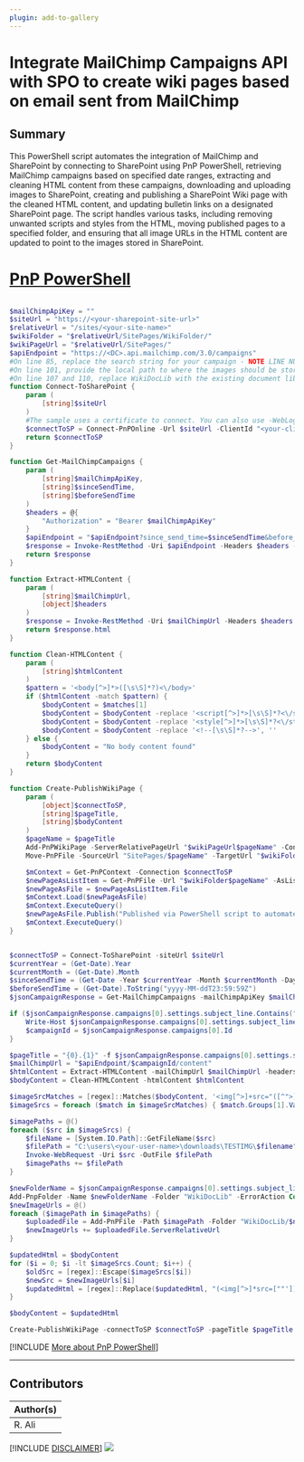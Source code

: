 ```yaml
---
plugin: add-to-gallery
---
```


# Integrate MailChimp Campaigns API with SPO to create wiki pages based on email sent from MailChimp


## Summary

This PowerShell script automates the integration of MailChimp and SharePoint by connecting to SharePoint using PnP PowerShell, retrieving MailChimp campaigns based on specified date ranges, extracting and cleaning HTML content from these campaigns, downloading and uploading images to SharePoint, creating and publishing a SharePoint Wiki page with the cleaned HTML content, and updating bulletin links on a designated SharePoint page. The script handles various tasks, including removing unwanted scripts and styles from the HTML, moving published pages to a specified folder, and ensuring that all image URLs in the HTML content are updated to point to the images stored in SharePoint. 

# [PnP PowerShell](#tab/pnpps)

```powershell

$mailChimpApiKey = ""
$siteUrl = "https://<your-sharepoint-site-url>"
$relativeUrl = "/sites/<your-site-name>"
$wikiFolder = "$relativeUrl/SitePages/WikiFolder/"
$wikiPageUrl = "$relativeUrl/SitePages/"
$apiEndpoint = "https://<DC>.api.mailchimp.com/3.0/campaigns"
#On line 85, replace the search string for your campaign - NOTE LINE NUMBERS MAY CHANGE
#On line 101, provide the local path to where the images should be stored for later upload to SPO
#On line 107 and 110, replace WikiDocLib with the existing document library on SPO to store images
function Connect-ToSharePoint {
    param (
        [string]$siteUrl
    )
    #The sample uses a certificate to connect. You can also use -WebLogin but -Interactive is no longer supported
    $connectToSP = Connect-PnPOnline -Url $siteUrl -ClientId "<your-client-id>" -Thumbprint "<your-thumbprint>" -Tenant "<your-tenant-id>" -ReturnConnection
    return $connectToSP
}

function Get-MailChimpCampaigns {
    param (
        [string]$mailChimpApiKey,
        [string]$sinceSendTime,
        [string]$beforeSendTime
    )
    $headers = @{
        "Authorization" = "Bearer $mailChimpApiKey"
    }
    $apiEndpoint = "$apiEndpoint?since_send_time=$sinceSendTime&before_send_time=$beforeSendTime&sort_field=send_time&sort_dir=DESC&status=sent"
    $response = Invoke-RestMethod -Uri $apiEndpoint -Headers $headers -Method Get
    return $response
}

function Extract-HTMLContent {
    param (
        [string]$mailChimpUrl,
        [object]$headers
    )
    $response = Invoke-RestMethod -Uri $mailChimpUrl -Headers $headers -Method Get
    return $response.html
}

function Clean-HTMLContent {
    param (
        [string]$htmlContent
    )
    $pattern = '<body[^>]*>([\s\S]*?)<\/body>'
    if ($htmlContent -match $pattern) {
        $bodyContent = $matches[1]
        $bodyContent = $bodyContent -replace '<script[^>]*>[\s\S]*?<\/script>', ''
        $bodyContent = $bodyContent -replace '<style[^>]*>[\s\S]*?<\/style>', ''
        $bodyContent = $bodyContent -replace '<!--[\s\S]*?-->', ''
    } else {
        $bodyContent = "No body content found"
    }
    return $bodyContent
}

function Create-PublishWikiPage {
    param (
        [object]$connectToSP,
        [string]$pageTitle,
        [string]$bodyContent
    )
    $pageName = $pageTitle
    Add-PnPWikiPage -ServerRelativePageUrl "$wikiPageUrl$pageName" -Content $bodyContent -Connection $connectToSP
    Move-PnPFile -SourceUrl "SitePages/$pageName" -TargetUrl "$wikiFolder$pageName" -Overwrite -Force -Connection $connectToSP

    $mContext = Get-PnPContext -Connection $connectToSP
    $newPageAsListItem = Get-PnPFile -Url "$wikiFolder$pageName" -AsListItem -Connection $connectToSP
    $newPageAsFile = $newPageAsListItem.File
    $mContext.Load($newPageAsFile)
    $mContext.ExecuteQuery()
    $newPageAsFile.Publish("Published via PowerShell script to automate")
    $mContext.ExecuteQuery()
}


$connectToSP = Connect-ToSharePoint -siteUrl $siteUrl
$currentYear = (Get-Date).Year
$currentMonth = (Get-Date).Month
$sinceSendTime = (Get-Date -Year $currentYear -Month $currentMonth -Day 1).ToString("yyyy-MM-ddTHH:mm:ssZ")
$beforeSendTime = (Get-Date).ToString("yyyy-MM-ddT23:59:59Z")
$jsonCampaignResponse = Get-MailChimpCampaigns -mailChimpApiKey $mailChimpApiKey -sinceSendTime $sinceSendTime -beforeSendTime $beforeSendTime

if ($jsonCampaignResponse.campaigns[0].settings.subject_line.Contains("<REPLACE WITH STRING TO FIND ON MC>")) {
    Write-Host $jsonCampaignResponse.campaigns[0].settings.subject_line
    $campaignId = $jsonCampaignResponse.campaigns[0].Id
}

$pageTitle = "{0}.{1}" -f $jsonCampaignResponse.campaigns[0].settings.subject_line, "aspx"
$mailChimpUrl = "$apiEndpoint/$campaignId/content"
$htmlContent = Extract-HTMLContent -mailChimpUrl $mailChimpUrl -headers $headers
$bodyContent = Clean-HTMLContent -htmlContent $htmlContent

$imageSrcMatches = [regex]::Matches($bodyContent, '<img[^>]+src="([^">]+)"')
$imageSrcs = foreach ($match in $imageSrcMatches) { $match.Groups[1].Value }

$imagePaths = @()
foreach ($src in $imageSrcs) {
    $fileName = [System.IO.Path]::GetFileName($src)
    $filePath = "C:\users\<your-user-name>\downloads\TESTIMG\$filename"
    Invoke-WebRequest -Uri $src -OutFile $filePath
    $imagePaths += $filePath
}

$newFolderName = $jsonCampaignResponse.campaigns[0].settings.subject_line
Add-PnpFolder -Name $newFolderName -Folder "WikiDocLib" -ErrorAction Continue -Connection $connectToSP
$newImageUrls = @()
foreach ($imagePath in $imagePaths) {
    $uploadedFile = Add-PnPFile -Path $imagePath -Folder "WikiDocLib/$newFolderName" -Connection $connectToSP
    $newImageUrls += $uploadedFile.ServerRelativeUrl
}

$updatedHtml = $bodyContent
for ($i = 0; $i -lt $imageSrcs.Count; $i++) {
    $oldSrc = [regex]::Escape($imageSrcs[$i])
    $newSrc = $newImageUrls[$i]
    $updatedHtml = [regex]::Replace($updatedHtml, "(<img[^>]*src=[""'])$oldSrc([""'][^>]*>)", "`$1$newSrc`$2")
}

$bodyContent = $updatedHtml

Create-PublishWikiPage -connectToSP $connectToSP -pageTitle $pageTitle -bodyContent $bodyContent

```
[!INCLUDE [More about PnP PowerShell](../../docfx/includes/MORE-PNPPS.md)]
***


## Contributors

| Author(s) |
|-----------|
| R. Ali |

[!INCLUDE [DISCLAIMER](../../docfx/includes/DISCLAIMER.md)]
<img src="https://m365-visitor-stats.azurewebsites.net/script-samples/scripts/spo-mailchimp-integration" aria-hidden="true" />
